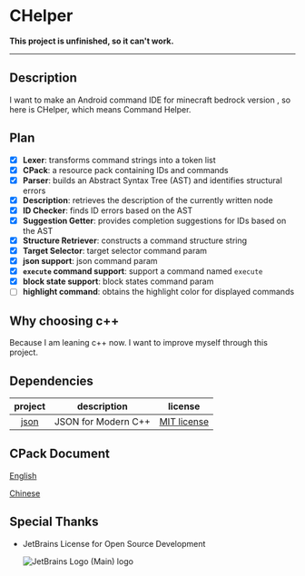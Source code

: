 # CHelper

**This project is unfinished, so it can't work.**

---

## Description

I want to make an Android command IDE for minecraft bedrock version , so here is CHelper, which means Command Helper.

## Plan

- [x] **Lexer**: transforms command strings into a token list
- [x] **CPack**: a resource pack containing IDs and commands
- [x] **Parser**: builds an Abstract Syntax Tree (AST) and identifies structural errors
- [x] **Description**: retrieves the description of the currently written node
- [x] **ID Checker**: finds ID errors based on the AST
- [x] **Suggestion Getter**: provides completion suggestions for IDs based on the AST
- [x] **Structure Retriever**: constructs a command structure string
- [x] **Target Selector**: target selector command param
- [x] **json support**: json command param
- [x] **`execute` command support**: support a command named `execute`
- [x] **block state support**: block states command param
- [ ] **highlight command**: obtains the highlight color for displayed commands

## Why choosing c++

Because I am leaning c++ now. I want to improve myself through this project.

## Dependencies

|                 project                  |     description     |                                 license                                  |
|:----------------------------------------:|:-------------------:|:------------------------------------------------------------------------:|
| [json](https://github.com/nlohmann/json) | JSON for Modern C++ | [MIT license](https://github.com/nlohmann/json/blob/develop/LICENSE.MIT) |

## CPack Document

[English](doc/README.md)

[Chinese](doc/README_CN.md)

## Special Thanks

- JetBrains License for Open Source Development

  ![JetBrains Logo (Main) logo](https://resources.jetbrains.com/storage/products/company/brand/logos/jb_beam.svg)
